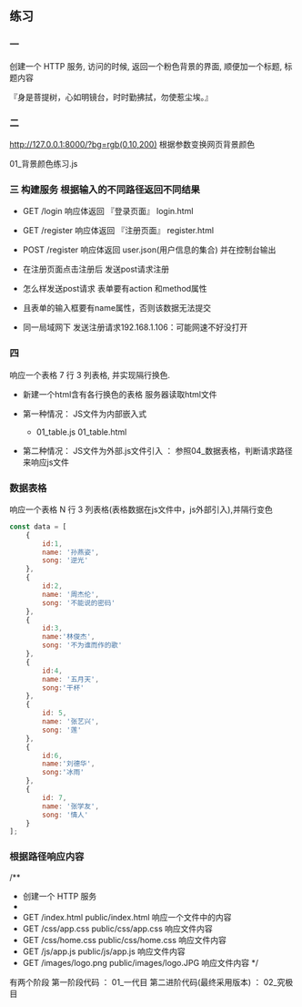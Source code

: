 ## 练习
### 一
创建一个 HTTP 服务, 访问的时候, 返回一个粉色背景的界面, 顺便加一个标题, 标题内容 

『身是菩提树，心如明镜台，时时勤拂拭，勿使惹尘埃。』

### 二
http://127.0.0.1:8000/?bg=rgb(0,10,200)
根据参数变换网页背景颜色

01_背景颜色练习.js

### 三 构建服务 根据输入的不同路径返回不同结果

* GET  /login   响应体返回 『登录页面』  login.html
* GET  /register   响应体返回 『注册页面』   register.html
* POST /register   响应体返回 user.json(用户信息的集合) 并在控制台输出
* 在注册页面点击注册后 发送post请求注册
*  怎么样发送post请求  表单要有action 和method属性
*  且表单的输入框要有name属性，否则该数据无法提交

* 同一局域网下 发送注册请求192.168.1.106：可能网速不好没打开

### 四

响应一个表格 7 行 3 列表格, 并实现隔行换色.
* 新建一个html含有各行换色的表格  服务器读取html文件

* 第一种情况： JS文件为内部嵌入式
    * 01_table.js  01_table.html
* 第二种情况： JS文件为外部.js文件引入  ： 参照04_数据表格，判断请求路径来响应js文件

### 数据表格

响应一个表格 N 行 3 列表格(表格数据在js文件中，js外部引入),并隔行变色
```js
const data = [
    {
        id:1,
        name: '孙燕姿',
        song: '逆光'
    },
    {
        id:2,
        name: '周杰伦',
        song: '不能说的密码'
    },
    {
        id:3,
        name:'林俊杰',
        song: '不为谁而作的歌'
    },
    {
        id:4,
        name: '五月天',
        song:'干杯'
    },
    {
        id: 5,
        name: '张艺兴',
        song: '莲'
    },
    {
        id:6,
        name:'刘德华',
        song:'冰雨'
    },
    {
        id: 7,
        name: '张学友',
        song: '情人'
    }
];
```


### 根据路径响应内容

/**
 * 创建一个 HTTP 服务
 * 
 * GET    /index.html      public/index.html     响应一个文件中的内容
 * GET    /css/app.css     public/css/app.css   响应文件内容
 * GET    /css/home.css    public/css/home.css   响应文件内容
 * GET    /js/app.js       public/js/app.js      响应文件内容
 * GET    /images/logo.png    public/images/logo.JPG  响应文件内容
 */

 有两个阶段
 第一阶段代码  ： 01_一代目
 第二进阶代码(最终采用版本)  ： 02_究极目